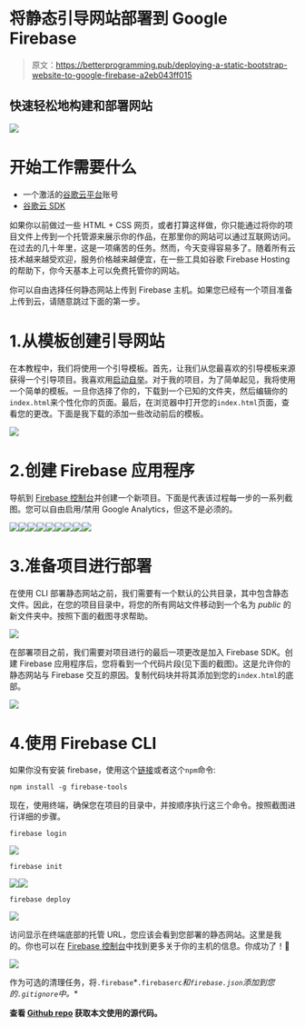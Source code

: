 # 将静态引导网站部署到 Google Firebase

> 原文：<https://betterprogramming.pub/deploying-a-static-bootstrap-website-to-google-firebase-a2eb043ff015>

## 快速轻松地构建和部署网站

![](img/3e8f9a6cd02213a457f396e3eb84f880.png)

# 开始工作需要什么

*   一个激活的[谷歌云平台](https://console.cloud.google.com/)账号
*   [谷歌云 SDK](https://cloud.google.com/sdk/install)

如果你以前做过一些 HTML + CSS 网页，或者打算这样做，你只能通过将你的项目文件上传到一个托管源来展示你的作品，在那里你的网站可以通过互联网访问。在过去的几十年里，这是一项痛苦的任务。然而，今天变得容易多了。随着所有云技术越来越受欢迎，服务价格越来越便宜，在一些工具如谷歌 Firebase Hosting 的帮助下，你今天基本上可以免费托管你的网站。

你可以自由选择任何静态网站上传到 Firebase 主机。如果您已经有一个项目准备上传到云，请随意跳过下面的第一步。

# 1.从模板创建引导网站

在本教程中，我们将使用一个引导模板。首先，让我们从您最喜欢的引导模板来源获得一个引导项目。我喜欢用[启动自举](https://startbootstrap.com/templates/)。对于我的项目，为了简单起见，我将使用一个简单的模板。一旦你选择了你的，下载到一个已知的文件夹，然后编辑你的`index.html`来个性化你的页面。最后，在浏览器中打开您的`index.html`页面，查看您的更改。下面是我下载的添加一些改动前后的模板。

![](img/d838f9a7f480b4d5d154221d05a40517.png)

# 2.创建 Firebase 应用程序

导航到 [Firebase 控制台](https://console.firebase.google.com/)并创建一个新项目。下面是代表该过程每一步的一系列截图。您可以自由启用/禁用 Google Analytics，但这不是必须的。

![](img/793492202f9fa36a0808ac9c58998333.png)![](img/29d5c4d73fa3790d6b56e9bd497e1f1e.png)![](img/95ee62b4e484c396500d3869eba73783.png)![](img/9d4301449ce0e9356507375fe56e0dcd.png)![](img/ab44fe8262705865baa245e86397a548.png)![](img/7ecd6ee75f7ea9d93bf32703f2858843.png)![](img/561d590a85ed6db8378d763f09eafac2.png)![](img/43e5e6d3dbd6a1535d8c3303367e12e8.png)![](img/e2d2420b7b9afbfe917852755dac5fbd.png)

# 3.准备项目进行部署

在使用 CLI 部署静态网站之前，我们需要有一个默认的公共目录，其中包含静态文件。因此，在您的项目目录中，将您的所有网站文件移动到一个名为 *public* 的新文件夹中。按照下面的截图寻求帮助。

![](img/bb8c7ea3d1f912456c1015dc39b07931.png)

在部署项目之前，我们需要对项目进行的最后一项更改是加入 Firebase SDK。创建 Firebase 应用程序后，您将看到一个代码片段(见下面的截图)。这是允许你的静态网站与 Firebase 交互的原因。复制代码块并将其添加到您的`index.html`的底部。

![](img/c44c7dcf7b7469cbbc870af08fd63046.png)

# 4.使用 Firebase CLI

如果你没有安装 firebase，使用这个[链接](https://firebase.google.com/docs/cli)或者这个`npm`命令:

```
npm install -g firebase-tools
```

现在，使用终端，确保您在项目的目录中，并按顺序执行这三个命令。按照截图进行详细的步骤。

```
firebase login
```

![](img/f7b17728186b9738d28ad52d57bf5511.png)

```
firebase init
```

![](img/d84e54d031b6bad652e6a2212c707c37.png)![](img/93a0bde39abb9e8b96142f3077d86f91.png)

```
firebase deploy
```

![](img/85eaa1c666c8ed6da34d20e10c8716f1.png)

访问显示在终端底部的托管 URL，您应该会看到您部署的静态网站。这里是我的。你也可以在 [Firebase 控制台](https://console.firebase.google.com/)中找到更多关于你的主机的信息。你成功了！🎉

![](img/1c83b80d5c128001c7a3617cc727af6e.png)

作为可选的清理任务，将`.firebase`*`.firebaserc`*和`firebase.json`添加到您的`.gitignore`中。**

**查看 [Github repo](https://github.com/Marwan01/bootstrap-firebase) 获取本文使用的源代码。**